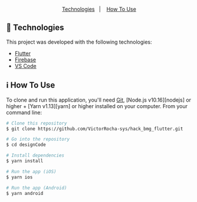 <p align="center">
  
<p align="center">
  <a href="#rocket-technologies">Technologies</a>&nbsp;&nbsp;&nbsp;|&nbsp;&nbsp;&nbsp;
  <a href="#information_source-how-to-use">How To Use</a>
</p>

## :rocket: Technologies

This project was developed with the following technologies:

-  [Flutter](https://flutter.dev/)
-  [Firebase](https://firebase.google.com/)
-  [VS Code](https://code.visualstudio.com/)

## :information_source: How To Use

To clone and run this application, you'll need [Git](https://git-scm.com), [Node.js v10.16][nodejs] or higher + [Yarn v1.13][yarn] or higher installed on your computer. From your command line:

```bash
# Clone this repository
$ git clone https://github.com/VictorRocha-sys/hack_bmg_flutter.git

# Go into the repository
$ cd designCode

# Install dependencies
$ yarn install

# Run the app (iOS)
$ yarn ios

# Run the app (Android)
$ yarn android
```

